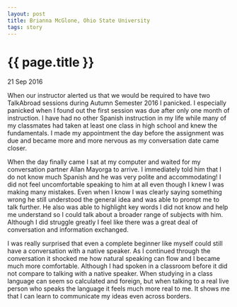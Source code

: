 ```yaml
---
layout: post
title: Brianna McGlone, Ohio State University
tags: story
---
```


# {{ page.title }}

21 Sep 2016

When our instructor alerted us that we would be required to have two TalkAbroad sessions during Autumn Semester 2016 I panicked. I especially panicked when I found out the first session was due after only one month of instruction. I have had no other Spanish instruction in my life while many of my classmates had taken at least one class in high school and knew the fundamentals. I made my appointment the day before the assignment was due and became more and more nervous as my conversation date came closer.

When the day finally came I sat at my computer and waited for my conversation partner Allan Mayorga to arrive. I immediately told him that I do not know much Spanish and he was very polite and accommodating! I did not feel uncomfortable speaking to him at all even though I knew I was making many mistakes. Even when I know I was clearly saying something wrong he still understood the general idea and was able to prompt me to talk further. He also was able to highlight key words I did not know and help me understand so I could talk about a broader range of subjects with him. Although I did struggle greatly I feel like there was a great deal of conversation and information exchanged.

I was really surprised that even a complete beginner like myself could still have a conversation with a native speaker. As I continued through the conversation it shocked me how natural speaking can flow and I became much more comfortable. Although I had spoken in a classroom before it did not compare to talking with a native speaker. When studying in a class language can seem so calculated and foreign, but when talking to a real live person who speaks the language it feels much more real to me. It shows me that I can learn to communicate my ideas even across borders.